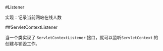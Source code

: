 #Listener

实现：记录当前网站在线人数


##ServletContextListener

当一个类实现了 `ServletContextListener` 接口，就可以监听`ServletContext` 的创建与销毁工作。